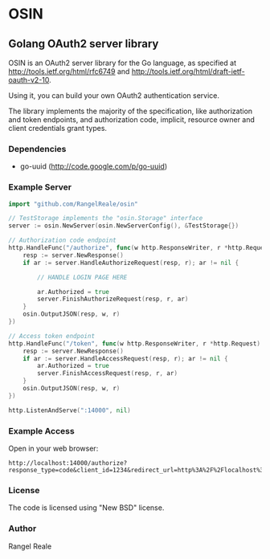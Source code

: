 OSIN
====

Golang OAuth2 server library
----------------------------

OSIN is an OAuth2 server library for the Go language, as specified at
http://tools.ietf.org/html/rfc6749 and http://tools.ietf.org/html/draft-ietf-oauth-v2-10.

Using it, you can build your own OAuth2 authentication service.

The library implements the majority of the specification, like authorization and token endpoints, and authorization code, implicit, resource owner and client credentials grant types.

### Dependencies

* go-uuid (http://code.google.com/p/go-uuid)

### Example Server

````go
import "github.com/RangelReale/osin"

// TestStorage implements the "osin.Storage" interface
server := osin.NewServer(osin.NewServerConfig(), &TestStorage{})

// Authorization code endpoint
http.HandleFunc("/authorize", func(w http.ResponseWriter, r *http.Request) {
	resp := server.NewResponse()
	if ar := server.HandleAuthorizeRequest(resp, r); ar != nil {

		// HANDLE LOGIN PAGE HERE

		ar.Authorized = true
		server.FinishAuthorizeRequest(resp, r, ar)
	}
	osin.OutputJSON(resp, w, r)
})

// Access token endpoint
http.HandleFunc("/token", func(w http.ResponseWriter, r *http.Request) {
	resp := server.NewResponse()
	if ar := server.HandleAccessRequest(resp, r); ar != nil {
		ar.Authorized = true
		server.FinishAccessRequest(resp, r, ar)
	}
	osin.OutputJSON(resp, w, r)
})

http.ListenAndServe(":14000", nil)
````

### Example Access

Open in your web browser:

````
http://localhost:14000/authorize?response_type=code&client_id=1234&redirect_url=http%3A%2F%2Flocalhost%3A14000%2Fappauth%2Fcode
````

### License

The code is licensed using "New BSD" license.

### Author

Rangel Reale
